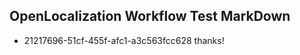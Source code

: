 ## OpenLocalization Workflow Test MarkDown
* 21217696-51cf-455f-afc1-a3c563fcc628 thanks!

<!--HONumber=Sep16_HO1-->


